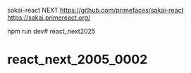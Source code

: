 
sakai-react NEXT
https://github.com/primefaces/sakai-react
https://sakai.primereact.org/

npm run  dev# react_next2025
# react_next_2005_0002
